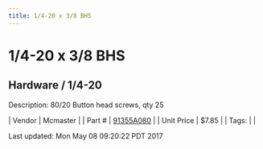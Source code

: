 ```yaml
---
title: 1/4-20 x 3/8 BHS
---
```


# 1/4-20 x 3/8 BHS
## Hardware / 1/4-20
Description: 	80/20 Button head screws, qty 25 

| Vendor | Mcmaster | 
| Part # | [91355A080](https://www.mcmaster.com/#91355A080) | 
| Unit Price | $7.85 | 
| Tags: |  | 

Last updated: Mon May 08 09:20:22 PDT 2017